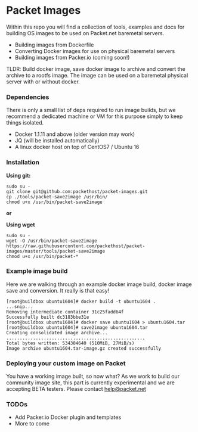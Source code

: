 # Packet Images

Within this repo you will find a collection of tools, examples and docs for building 
OS images to be used on Packet.net baremetal servers.

  - Building images from Dockerfile
  - Converting Docker images for use on physical baremetal servers
  - Building images from Packer.io (coming soon!)

TLDR:  Build docker image, save docker image to archive and convert the archive to a rootfs
image. The image can be used on a baremetal physical server with or without docker.

### Dependencies
There is only a small list of deps required to run image builds, but we recommend a dedicated
machine or VM for this purpose simply to keep things isolated.

 - Docker 1.1.11 and above (older version may work)
 - JQ (will be installed automatically)
 - A linux docker host on top of CentOS7 / Ubuntu 16

### Installation
**Using git:**

    sudo su -
    git clone git@github.com:packethost/packet-images.git
    cp ./tools/packet-save2image /usr/bin/
    chmod u+x /usr/bin/packet-save2image

**or**

**Using wget**

    sudo su -
    wget -O /usr/bin/packet-save2image https://raw.githubusercontent.com/packethost/packet-images/master/tools/packet-save2image
    chmod u+x /usr/bin/packet-*
    
### Example image build
Here we are walking through an example docker image build, docker image save and conversion. It really is that easy!

    [root@buildbox ubuntu1604]# docker build -t ubuntu1604 .
    ...snip...
    Removing intermediate container 31c25fadd64f
    Successfully built dc3183bbe31e
    [root@buildbox ubuntu1604]# docker save ubuntu1604 > ubuntu1604.tar
    [root@buildbox ubuntu1604]# save2image ubuntu1604.tar
    Creating consolidated image archive...
    ....................................................
    Total bytes written: 534384640 (510MiB, 27MiB/s)
    Image archive ubuntu1604.tar-image.gz created successfully
    
### Deploying your custom image on Packet
You have a working image built, so now what? As we work to build our community image site, this part is currently experimental and we are accepting BETA testers. Please contact help@packet.net

### TODOs

 - Add Packer.io Docker plugin and templates
 - More to come


